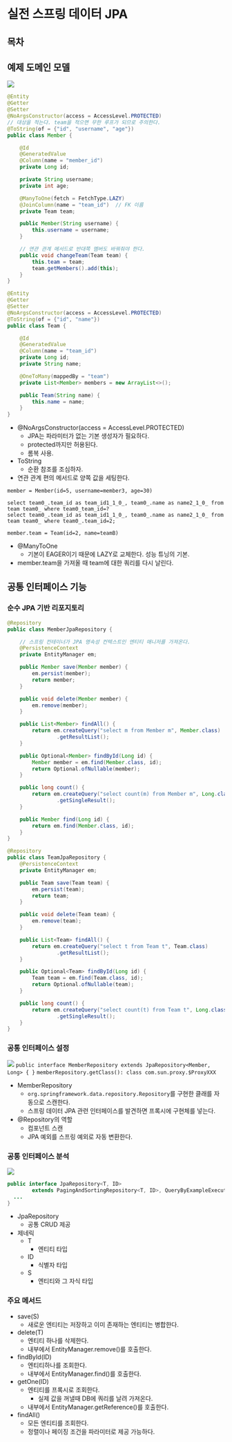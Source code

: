 # 실전 스프링 데이터 JPA

## 목차

## 예제 도메인 모델

![](/assets/예제도메인모델.png)

```java
@Entity
@Getter
@Setter
@NoArgsConstructor(access = AccessLevel.PROTECTED)
// 대상을 적는다. team을 적으면 무한 루프가 되므로 주의한다.
@ToString(of = {"id", "username", "age"})
public class Member {

    @Id
    @GeneratedValue
    @Column(name = "member_id")
    private Long id;

    private String username;
    private int age;

    @ManyToOne(fetch = FetchType.LAZY)
    @JoinColumn(name = "team_id")  // FK 이름
    private Team team;

    public Member(String username) {
        this.username = username;
    }

    // 연관 관계 메서드로 반대쪽 멤버도 바꿔줘야 한다.
    public void changeTeam(Team team) {
        this.team = team;
        team.getMembers().add(this);
    }
}
```

```java
@Entity
@Getter
@Setter
@NoArgsConstructor(access = AccessLevel.PROTECTED)
@ToString(of = {"id", "name"})
public class Team {

    @Id
    @GeneratedValue
    @Column(name = "team_id")
    private Long id;
    private String name;

    @OneToMany(mappedBy = "team")
    private List<Member> members = new ArrayList<>();

    public Team(String name) {
        this.name = name;
    }
}
```
- @NoArgsConstructor(access = AccessLevel.PROTECTED)
  - JPA는 파라미터가 없는 기본 생성자가 필요하다.
  - protected까지만 허용된다.
  - 롬복 사용.
- ToString
  - 순환 참조를 조심하자.
- 연관 관계 편의 메서드로 양쪽 값을 세팅한다.
```
member = Member(id=5, username=member3, age=30)

select team0_.team_id as team_id1_1_0_, team0_.name as name2_1_0_ from team team0_ where team0_team_id=?
select team0_.team_id as team_id1_1_0_, team0_.name as name2_1_0_ from team team0_ where team0_.team_id=2;

member.team = Team(id=2, name=teamB)
```
- @ManyToOne
  - 기본이 EAGER이기 때문에 LAZY로 교체한다. 성능 튜닝의 기본.
- member.team을 가져올 때 team에 대한 쿼리를 다시 날린다.

## 공통 인터페이스 기능

### 순수 JPA 기반 리포지토리

```java
@Repository
public class MemberJpaRepository {

    // 스프링 컨테이너가 JPA 영속성 컨텍스트인 엔티티 매니저를 가져온다.
    @PersistenceContext
    private EntityManager em;

    public Member save(Member member) {
        em.persist(member);
        return member;
    }

    public void delete(Member member) {
        em.remove(member);
    }

    public List<Member> findAll() {
        return em.createQuery("select m from Member m", Member.class)
                .getResultList();
    }

    public Optional<Member> findById(Long id) {
        Member member = em.find(Member.class, id);
        return Optional.ofNullable(member);
    }

    public long count() {
        return em.createQuery("select count(m) from Member m", Long.class)
                .getSingleResult();
    }

    public Member find(Long id) {
        return em.find(Member.class, id);
    }
}
```

```java
@Repository
public class TeamJpaRepository {
    @PersistenceContext
    private EntityManager em;

    public Team save(Team team) {
        em.persist(team);
        return team;
    }

    public void delete(Team team) {
        em.remove(team);
    }

    public List<Team> findAll() {
        return em.createQuery("select t from Team t", Team.class)
                .getResultList();
    }

    public Optional<Team> findById(Long id) {
        Team team = em.find(Team.class, id);
        return Optional.ofNullable(team);
    }

    public long count() {
        return em.createQuery("select count(t) from Team t", Long.class)
                .getSingleResult();
    }
}
```

### 공통 인터페이스 설정
![](/assets/공통인터페이스.png)
`public interface MemberRepository extends JpaRepository<Member, Long> {
}`
`memberRepository.getClass(): class com.sun.proxy.$ProxyXXX`

- MemberRepository
  - `org.springframework.data.repository.Repository`를 구현한 클래를 자동으로 스캔한다.
  - 스프링 데이터 JPA 관련 인터페이스를 발견하면 프록시에 구현체를 넣는다.
- @Repository의 역할
  - 컴포넌트 스캔
  - JPA 예외를 스프링 예외로 자동 변환한다.

### 공통 인터페이스 분석

![](/assets/공통인터페이스분석.png)
```java 
public interface JpaRepository<T, ID>
        extends PagingAndSortingRepository<T, ID>, QueryByExampleExecutor<T> {
  ...
}
```
- JpaRepository
  - 공통 CRUD 제공
- 제네릭
  - T
    - 엔티티 타입
  - ID
    - 식별자 타입
  - S
    - 엔티티와 그 자식 타입

### 주요 메서드
- save(S)
  - 새로운 엔티티는 저장하고 이미 존재하는 엔티티는 병합한다.
- delete(T)
  - 엔티티 하나를 삭제한다.
  - 내부에서 EntityManager.remove()를 호출한다.
- findById(ID)
  - 엔티티하나를 조회한다.
  - 내부에서 EntityManager.find()를 호출한다.
- getOne(ID)
  - 엔티티를 프록시로 조회한다.
    - 실제 값을 꺼낼때 DB에 쿼리를 날려 가져온다.
  - 내부에서 EntityManager.getReference()를 호출한다.
- findAll()
  - 모든 엔티티를 조회한다.
  - 정렬이나 페이징 조건을 파라미터로 제공 가능하다.